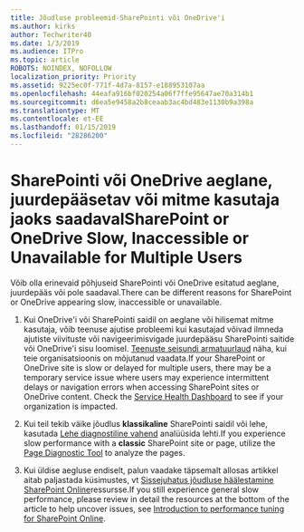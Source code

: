 ```yaml
---
title: Jõudluse probleemid-SharePointi või OneDrive'i
ms.author: kirks
author: Techwriter40
ms.date: 1/3/2019
ms.audience: ITPro
ms.topic: article
ROBOTS: NOINDEX, NOFOLLOW
localization_priority: Priority
ms.assetid: 9225ec0f-771f-4d7a-8157-e188953107aa
ms.openlocfilehash: 44eafa916bf020254a06f7ffe95647ae70a314b1
ms.sourcegitcommit: d6ea5e9458a2b8ceaab3ac4bd483e1130b9a398a
ms.translationtype: MT
ms.contentlocale: et-EE
ms.lasthandoff: 01/15/2019
ms.locfileid: "28286200"
---
```

# <a name="sharepoint-or-onedrive-slow-inaccessible-or-unavailable-for-multiple-users"></a><span data-ttu-id="229eb-102">SharePointi või OneDrive aeglane, juurdepääsetav või mitme kasutaja jaoks saadaval</span><span class="sxs-lookup"><span data-stu-id="229eb-102">SharePoint or OneDrive Slow, Inaccessible or Unavailable for Multiple Users</span></span>

<span data-ttu-id="229eb-103">Võib olla erinevaid põhjuseid SharePointi või OneDrive esitatud aeglane, juurdepääs või pole saadaval.</span><span class="sxs-lookup"><span data-stu-id="229eb-103">There can be different reasons for SharePoint or OneDrive appearing slow, inaccessible or unavailable.</span></span> 
  
1. <span data-ttu-id="229eb-p101">Kui OneDrive'i või SharePointi saidil on aeglane või hilisemat mitme kasutaja, võib teenuse ajutise probleemi kui kasutajad võivad ilmneda ajutiste viivituste või navigeerimisvigade juurdepääsu SharePointi saitide või OneDrive'i sisu loomisel. [Teenuste seisundi armatuurlaud](https://admin.microsoft.com/AdminPortal/Home#/servicehealth) näha, kui teie organisatsioonis on mõjutanud vaadata.</span><span class="sxs-lookup"><span data-stu-id="229eb-p101">If your SharePoint or OneDrive site is slow or delayed for multiple users, there may be a temporary service issue where users may experience intermittent delays or navigation errors when accessing SharePoint sites or OneDrive content. Check the [Service Health Dashboard](https://admin.microsoft.com/AdminPortal/Home#/servicehealth) to see if your organization is impacted.</span></span> 
  
2. <span data-ttu-id="229eb-106">Kui teil tekib väike jõudlus **klassikaline** SharePointi saidil või lehe, kasutada [Lehe diagnostiline vahend](https://aka.ms/perftool) analüüsida lehti.</span><span class="sxs-lookup"><span data-stu-id="229eb-106">If you experience slow performance with a **classic** SharePoint site or page, utilize the [Page Diagnostic Tool](https://aka.ms/perftool) to analyze the pages.</span></span> 
  
3. <span data-ttu-id="229eb-107">Kui üldise aegluse endiselt, palun vaadake täpsemalt allosas artikkel aitab paljastada küsimustes, vt [Sissejuhatus jõudluse häälestamine SharePoint Online](https://go.microsoft.com/fwlink/?linkid=2024334)ressursse.</span><span class="sxs-lookup"><span data-stu-id="229eb-107">If you still experience general slow performance, please review in detail the resources at the bottom of the article to help uncover issues, see [Introduction to performance tuning for SharePoint Online](https://go.microsoft.com/fwlink/?linkid=2024334).</span></span>
  

